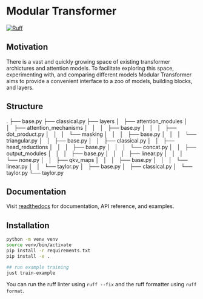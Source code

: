 # Modular Transformer
[![Ruff](https://img.shields.io/endpoint?url=https://raw.githubusercontent.com/astral-sh/ruff/main/assets/badge/v2.json)](https://github.com/astral-sh/ruff)
## Motivation
There is a vast and quickly growing space of existing transformer archictures and attention models.
To facilitate exploring this space, experimenting with, and comparing different models Modular Transformer aims to provide a convenient interface to a zoo of models, building blocks, and layers.

## Structure

.
├── base.py
├── classical.py
├── layers
│   ├── attention_modules
│   │   ├── attention_mechanisms
│   │   │   ├── base.py
│   │   │   ├── dot_product.py
│   │   │   └── masking
│   │   │       ├── base.py
│   │   │       └── triangular.py
│   │   ├── base.py
│   │   ├── classical.py
│   │   ├── head_reductions
│   │   │   ├── base.py
│   │   │   └── concat.py
│   │   ├── output_modules
│   │   │   ├── base.py
│   │   │   ├── linear.py
│   │   │   └── none.py
│   │   ├── qkv_maps
│   │   │   ├── base.py
│   │   │   └── linear.py
│   │   └── taylor.py
│   ├── base.py
│   ├── classical.py
│   └── taylor.py
└── taylor.py

## Documentation
Visit [readthedocs](https://modular-transformer.readthedocs.io/) for documentation, API reference, and examples.

## Installation

```bash
python -m venv venv
source venv/bin/activate
pip install -r requirements.txt
pip install -e .

## run example training
just train-example
```

You can run the ruff linter using `ruff --fix` and the ruff formatter using `ruff format`.
